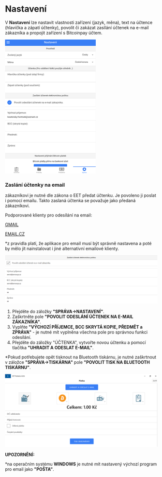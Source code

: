 # Nastavení

V **Nastavení** lze nastavit vlastnosti zařízení \(jazyk, měna\), text na účtence \(hlavička a zápatí účtenky\), povolit či zakázat zasílání účtenek na e-mail zákazníka a propojit zařízení s Bitcoinpay účtem.

![](img/settings_settings.png)

### 

### Zaslání účtenky na email

zákazníkovi je nutné dle zákona o EET předat účtenku. Je povoleno ji poslat i pomocí emailu. Takto zaslaná účtenka se považuje jako předaná zákazníkovi.

Podporované klienty pro odesílání na email:

[GMAIL](https://play.google.com/store/apps/details?id=com.google.android.gm)

[EMAIL.CZ](https://play.google.com/store/apps/details?id=cz.seznam.email)

\*z pravidla platí, že aplikace pro email musí být správně nastavena a poté by mělo jít nainstalovat i jiné alternativní emailové klienty.

![](/assets/SPRAVA-NASTAVENI-EMAIL.PNG)

1. Přejděte do záložky **"SPRÁVA-&gt;NASTAVENÍ"**.
2. Zaškrtněte pole **"POVOLIT ODESLÁNÍ ÚČTENEK NA E-MAIL ZÁKAZNÍKA"**.
3. Vyplňte **"VÝCHOZÍ PŘÍJEMCE, BCC SKRYTÁ KOPIE, PŘEDMĚT a ZPRÁVA"** - je nutné mít vyplněna všechna pole pro správnou funkci odesílání.
4. Přejděte do záložky "ÚČTENKA",  vytvořte novou účtenku a pomocí tlačítka **"UHRADIT A ODESLAT E-MAIL"**.

\*Pokud potřebujete opět tisknout na Bluetooth tiskárnu, je nutné zaškrtnout v záložce **"SPRÁVA-&gt;TISKÁRNA"** pole **"POVOLIT TISK NA BLUETOOTH TISKÁRNU"**.

![](/assets/UCTENKA-PLATBA-EMAIL.PNG)

**UPOZORNĚNÍ:**

\*na operačním systému **WINDOWS** je nutné mít nastavený výchozí program pro email jako **"POŠTA"**.

